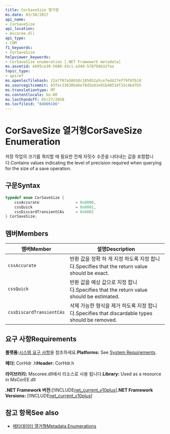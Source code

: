 ```yaml
---
title: CorSaveSize 열거형
ms.date: 03/30/2017
api_name:
- CorSaveSize
api_location:
- mscoree.dll
api_type:
- COM
f1_keywords:
- CorSaveSize
helpviewer_keywords:
- CorSaveSize enumeration [.NET Framework metadata]
ms.assetid: eb95ce39-5688-43c1-a34d-578794b32faa
topic_type:
- apiref
ms.openlocfilehash: 22a7f87a5803dc185052a5ce7ed427eff9f8fb18
ms.sourcegitcommit: 03fec33630b46e78d5e81e91b40518f32c4bd7b5
ms.translationtype: MT
ms.contentlocale: ko-KR
ms.lasthandoff: 05/27/2020
ms.locfileid: "84009186"
---
```

# <a name="corsavesize-enumeration"></a><span data-ttu-id="8f783-102">CorSaveSize 열거형</span><span class="sxs-lookup"><span data-stu-id="8f783-102">CorSaveSize Enumeration</span></span>
<span data-ttu-id="8f783-103">저장 작업의 크기를 쿼리할 때 필요한 전체 자릿수 수준을 나타내는 값을 포함합니다.</span><span class="sxs-lookup"><span data-stu-id="8f783-103">Contains values indicating the level of precision required when querying for the size of a save operation.</span></span>  
  
## <a name="syntax"></a><span data-ttu-id="8f783-104">구문</span><span class="sxs-lookup"><span data-stu-id="8f783-104">Syntax</span></span>  
  
```cpp  
typedef enum CorSaveSize {  
    cssAccurate                = 0x0000,
    cssQuick                   = 0x0001,
    cssDiscardTransientCAs     = 0x0002  
} CorSaveSize;  
```  
  
## <a name="members"></a><span data-ttu-id="8f783-105">멤버</span><span class="sxs-lookup"><span data-stu-id="8f783-105">Members</span></span>  
  
|<span data-ttu-id="8f783-106">멤버</span><span class="sxs-lookup"><span data-stu-id="8f783-106">Member</span></span>|<span data-ttu-id="8f783-107">설명</span><span class="sxs-lookup"><span data-stu-id="8f783-107">Description</span></span>|  
|------------|-----------------|  
|`cssAccurate`|<span data-ttu-id="8f783-108">반환 값을 정확 하 게 지정 하도록 지정 합니다.</span><span class="sxs-lookup"><span data-stu-id="8f783-108">Specifies that the return value should be exact.</span></span>|  
|`cssQuick`|<span data-ttu-id="8f783-109">반환 값을 예상 값으로 지정 합니다.</span><span class="sxs-lookup"><span data-stu-id="8f783-109">Specifies that the return value should be estimated.</span></span>|  
|`cssDiscardTransientCAs`|<span data-ttu-id="8f783-110">삭제 가능한 형식을 제거 하도록 지정 합니다.</span><span class="sxs-lookup"><span data-stu-id="8f783-110">Specifies that discardable types should be removed.</span></span>|  
  
## <a name="requirements"></a><span data-ttu-id="8f783-111">요구 사항</span><span class="sxs-lookup"><span data-stu-id="8f783-111">Requirements</span></span>  
 <span data-ttu-id="8f783-112">**플랫폼:**[시스템 요구 사항](../../get-started/system-requirements.md)을 참조하세요.</span><span class="sxs-lookup"><span data-stu-id="8f783-112">**Platforms:** See [System Requirements](../../get-started/system-requirements.md).</span></span>  
  
 <span data-ttu-id="8f783-113">**헤더:** CorHdr .h</span><span class="sxs-lookup"><span data-stu-id="8f783-113">**Header:** CorHdr.h</span></span>  
  
 <span data-ttu-id="8f783-114">**라이브러리:** Mscoree.dll에서 리소스로 사용 됩니다.</span><span class="sxs-lookup"><span data-stu-id="8f783-114">**Library:** Used as a resource in MsCorEE.dll</span></span>  
  
 <span data-ttu-id="8f783-115">**.NET Framework 버전:**[!INCLUDE[net_current_v10plus](../../../../includes/net-current-v10plus-md.md)]</span><span class="sxs-lookup"><span data-stu-id="8f783-115">**.NET Framework Versions:** [!INCLUDE[net_current_v10plus](../../../../includes/net-current-v10plus-md.md)]</span></span>  
  
## <a name="see-also"></a><span data-ttu-id="8f783-116">참고 항목</span><span class="sxs-lookup"><span data-stu-id="8f783-116">See also</span></span>

- [<span data-ttu-id="8f783-117">메타데이터 열거형</span><span class="sxs-lookup"><span data-stu-id="8f783-117">Metadata Enumerations</span></span>](metadata-enumerations.md)
